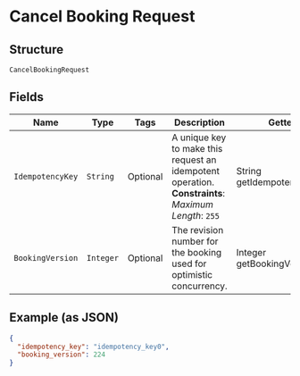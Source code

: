 
# Cancel Booking Request

## Structure

`CancelBookingRequest`

## Fields

| Name | Type | Tags | Description | Getter |
|  --- | --- | --- | --- | --- |
| `IdempotencyKey` | `String` | Optional | A unique key to make this request an idempotent operation.<br>**Constraints**: *Maximum Length*: `255` | String getIdempotencyKey() |
| `BookingVersion` | `Integer` | Optional | The revision number for the booking used for optimistic concurrency. | Integer getBookingVersion() |

## Example (as JSON)

```json
{
  "idempotency_key": "idempotency_key0",
  "booking_version": 224
}
```

